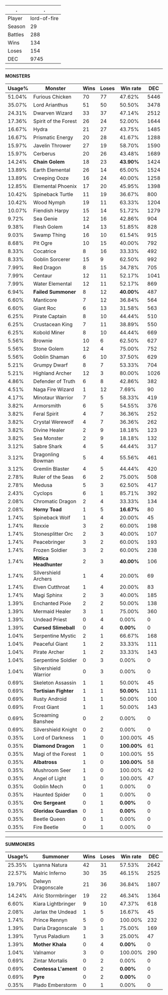 .|.
|-|-
Player|lord-of-fire
Season|29
Battles|288
Wins|134
Loses|154
DEC|9745

---
**MONSTERS**

Usage%|Monster|Wins|Loses|Win rate|DEC|
-|-|-|-|-|-|
51.04%|Furious Chicken|70|77|47.62%|5446|
35.07%|Lord Arianthus|51|50|50.50%|3478|
24.31%|Dwarven Wizard|33|37|47.14%|2512|
17.36%|Spirit of the Forest|26|24|52.00%|1644|
16.67%|Hydra|21|27|43.75%|1485|
16.67%|Prismatic Energy|20|28|41.67%|1288|
15.97%|Javelin Thrower|27|19|58.70%|1590|
15.97%|Cerberus|20|26|43.48%|1689|
14.24%|**Chain Golem**|18|23|**43.90%**|1424|
13.89%|Earth Elemental|26|14|65.00%|1524|
13.89%|Creeping Ooze|16|24|40.00%|1258|
12.85%|Elemental Phoenix|17|20|45.95%|1398|
10.42%|Spineback Turtle|11|19|36.67%|800|
10.42%|Wood Nymph|19|11|63.33%|1204|
10.07%|Fiendish Harpy|15|14|51.72%|1279|
9.72%|Sea Genie|12|16|42.86%|904|
9.38%|Flesh Golem|14|13|51.85%|828|
9.03%|Swamp Thing|16|10|61.54%|915|
8.68%|Pit Ogre|10|15|40.00%|792|
8.33%|Cocatrice|8|16|33.33%|492|
8.33%|Goblin Sorcerer|15|9|62.50%|992|
7.99%|Red Dragon|8|15|34.78%|705|
7.99%|Centaur|12|11|52.17%|1041|
7.99%|Water Elemental|12|11|52.17%|869|
6.94%|**Failed Summoner**|8|12|**40.00%**|487|
6.60%|Manticore|7|12|36.84%|564|
6.60%|Giant Roc|6|13|31.58%|563|
6.25%|Pirate Captain|8|10|44.44%|510|
6.25%|Crustacean King|7|11|38.89%|550|
6.25%|Kobold Miner|8|10|44.44%|669|
5.56%|Brownie|10|6|62.50%|627|
5.56%|Stone Golem|12|4|75.00%|752|
5.56%|Goblin Shaman|6|10|37.50%|629|
5.21%|Grumpy Dwarf|8|7|53.33%|704|
5.21%|Highland Archer|12|3|80.00%|1026|
4.86%|Defender of Truth|6|8|42.86%|382|
4.51%|Naga Fire Wizard|1|12|7.69%|90|
4.17%|Minotaur Warrior|7|5|58.33%|419|
3.82%|Armorsmith|6|5|54.55%|376|
3.82%|Feral Spirit|4|7|36.36%|252|
3.82%|Crystal Werewolf|4|7|36.36%|262|
3.82%|Divine Healer|2|9|18.18%|123|
3.82%|Sea Monster|2|9|18.18%|132|
3.12%|Sabre Shark|4|5|44.44%|317|
3.12%|Dragonling Bowman|5|4|55.56%|461|
3.12%|Gremlin Blaster|4|5|44.44%|420|
2.78%|Ruler of the Seas|6|2|75.00%|508|
2.78%|Medusa|5|3|62.50%|417|
2.43%|Cyclops|6|1|85.71%|392|
2.08%|Chromatic Dragon|2|4|33.33%|134|
2.08%|**Horny Toad**|1|5|**16.67%**|80|
1.74%|Spineback Wolf|1|4|20.00%|45|
1.74%|Rexxie|3|2|60.00%|198|
1.74%|Stonesplitter Orc|2|3|40.00%|107|
1.74%|Peacebringer|3|2|60.00%|193|
1.74%|Frozen Soldier|3|2|60.00%|238|
1.74%|**Mitica Headhunter**|2|3|**40.00%**|106|
1.74%|Silvershield Archers|1|4|20.00%|69|
1.74%|Elven Cutthroat|1|4|20.00%|83|
1.74%|Magi Sphinx|2|3|40.00%|185|
1.39%|Enchanted Pixie|2|2|50.00%|138|
1.39%|Mermaid Healer|3|1|75.00%|360|
1.39%|Undead Priest|0|4|0.00%|0|
1.39%|**Cursed Slimeball**|0|4|**0.00%**|0|
1.04%|Serpentine Mystic|2|1|66.67%|168|
1.04%|Peaceful Giant|1|2|33.33%|111|
1.04%|Pirate Archer|1|2|33.33%|143|
1.04%|Serpentine Soldier|0|3|0.00%|0|
1.04%|Silvershield Warrior|0|3|0.00%|0|
0.69%|Skeleton Assassin|1|1|50.00%|45|
0.69%|**Tortisian Fighter**|1|1|**50.00%**|111|
0.69%|Rusty Android|1|1|50.00%|100|
0.69%|Frost Giant|1|1|50.00%|143|
0.69%|Screaming Banshee|0|2|0.00%|0|
0.69%|Silvershield Knight|0|2|0.00%|0|
0.35%|Lord of Darkness|1|0|100.00%|45|
0.35%|**Diamond Dragon**|1|0|**100.00%**|61|
0.35%|Magi of the Forest|1|0|100.00%|55|
0.35%|**Albatross**|1|0|**100.00%**|58|
0.35%|Mushroom Seer|1|0|100.00%|42|
0.35%|Angel of Light|1|0|100.00%|47|
0.35%|Goblin Mech|0|1|0.00%|0|
0.35%|Haunted Spider|0|1|0.00%|0|
0.35%|**Orc Sergeant**|0|1|**0.00%**|0|
0.35%|**Gloridax Guardian**|0|1|**0.00%**|0|
0.35%|Beetle Queen|0|1|0.00%|0|
0.35%|Fire Beetle|0|1|0.00%|0|

---
**SUMMONERS**

Usage%|Summoner|Wins|Loses|Win rate|DEC|
-|-|-|-|-|-|
25.35%|Lyanna Natura|42|31|57.53%|2642|
22.57%|Malric Inferno|30|35|46.15%|2525|
19.79%|Delwyn Dragonscale|21|36|36.84%|1807|
14.24%|Alric Stormbringer|19|22|46.34%|1364|
6.60%|Kiara Lightbringer|9|10|47.37%|618|
2.08%|Jarlax the Undead|1|5|16.67%|45|
1.74%|Prince Rennyn|5|0|100.00%|232|
1.39%|Daria Dragonscale|3|1|75.00%|169|
1.39%|Tyrus Paladium|1|3|25.00%|47|
1.39%|**Mother Khala**|0|4|**0.00%**|0|
1.04%|Valnamor|3|0|100.00%|290|
0.69%|Zintar Mortalis|0|2|0.00%|0|
0.69%|**Contessa L'ament**|0|2|**0.00%**|0|
0.69%|**Pyre**|0|2|**0.00%**|0|
0.35%|Plado Emberstorm|0|1|0.00%|0|
